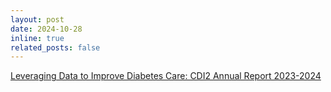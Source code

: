 ```yaml
---
layout: post
date: 2024-10-28
inline: true
related_posts: false
---
```


[Leveraging Data to Improve Diabetes Care: CDI2 Annual Report 2023-2024](https://health.universityofcalifornia.edu/reports/cdi2-annual-report-2023-2024)

